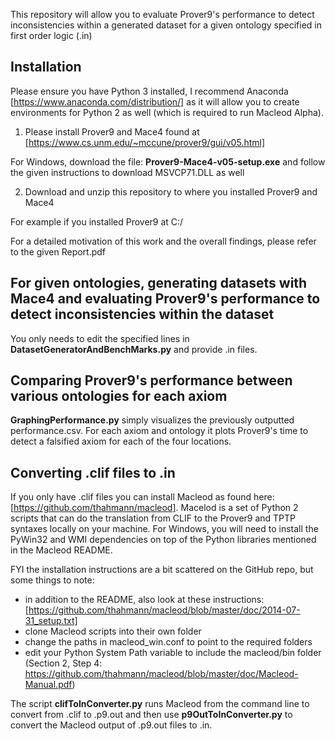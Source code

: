 This repository will allow you to evaluate Prover9's performance to detect inconsistencies within a generated dataset for a given ontology specified in first order logic (.in)




## Installation
Please ensure you have Python 3 installed, I recommend Anaconda [https://www.anaconda.com/distribution/] as it will allow you to create environments for Python 2 as well (which is required to run Macleod Alpha).

1. Please install Prover9 and Mace4 found at [https://www.cs.unm.edu/~mccune/prover9/gui/v05.html]

For Windows, download the file: **Prover9-Mace4-v05-setup.exe** and follow the given instructions to download MSVCP71.DLL as well

2. Download and unzip this repository to where you installed Prover9 and Mace4

For example if you installed Prover9 at C:/

For a detailed motivation of this work and the overall findings, please refer to the given Report.pdf

## For given ontologies, generating datasets with Mace4 and evaluating Prover9's performance to detect inconsistencies within the dataset
You only needs to edit the specified lines in **DatasetGeneratorAndBenchMarks.py** and provide .in files.



## Comparing Prover9's performance between various ontologies for each axiom
**GraphingPerformance.py** simply visualizes the previously outputted performance.csv. For each axiom and ontology it plots Prover9's time to detect a falsified axiom for each of the four locations.

## Converting .clif files to .in

If you only have .clif files you can install Macleod as found here: [https://github.com/thahmann/macleod]. Macelod is a set of Python 2 scripts that can do the translation from CLIF to the Prover9 and TPTP syntaxes locally on your machine.
For Windows, you will need to install the PyWin32 and WMI dependencies on top of the Python libraries mentioned in the Macleod README. 

FYI the installation instructions are a bit scattered on the GitHub repo, but some things to note:
- in addition to the README, also look at these instructions: [https://github.com/thahmann/macleod/blob/master/doc/2014-07-31_setup.txt]
- clone Macleod scripts into their own folder
- change the paths in macleod_win.conf to point to the required folders
- edit your Python System Path variable to include the macleod/bin folder (Section 2, Step 4: https://github.com/thahmann/macleod/blob/master/doc/Macleod-Manual.pdf)


The script **clifToInConverter.py** runs Macleod from the command line to convert from .clif to .p9.out and then use **p9OutToInConverter.py** to convert the Macleod output of .p9.out files to .in.
